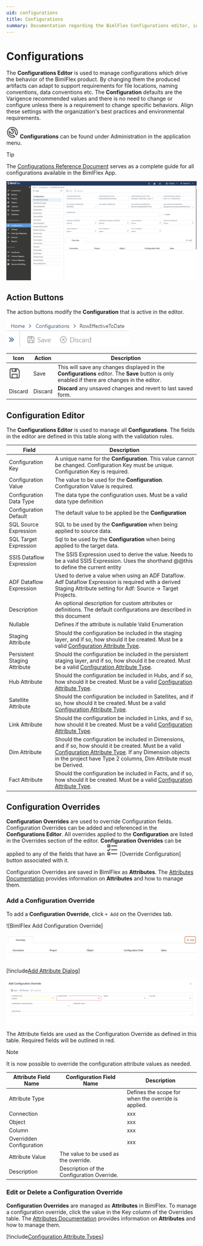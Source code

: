 ```yaml
---
uid: configurations
title: Configurations
summary: Documentation regarding the BimlFlex Configurations editor, including editor fields, action buttons, field descriptions, setting options, and overrides.
---
```

# Configurations

The **Configurations Editor** is used to manage configurations which drive the behavior of the BimlFlex product. By changing them the produced artifacts can adapt to support requirements for file locations, naming conventions, data conventions etc. The **Configuration** defaults are the Varigence recommended values and there is no need to change or configure unless there is a requirement to change specific behaviors. Align these settings with the organization's best practices and environmental requirements.

<img class="icon-inline" src="images/svg-icons/configurations.svg" /> **Configurations** can be found under Administration in the application menu.

> [!TIP]
> The [Configurations Reference Document](../reference-documentation/metadata-configurations.md) serves as a complete guide for all configurations available in the BimlFlex App.

<!--
![BimlFlex App - Configurations](images/bimlflex-app-configurations.64566.png "BimlFlex App - Configurations")
-->

![BimlFlex Configurations Editor](images/bfx-configurations-editor-overview.png "BimlFlex Configurations Editor")

## Action Buttons

The action buttons modify the **Configuration** that is active in the editor.

<!--
![BimlFlex App - Configurations - Command Bar](images/bimlflex-app-configurations-command-bar.64566.png "BimlFlex App - Configurations - Command Bar")
-->

![BimlFlex App - Configurations - Command Bar](images/bfx-configurations-command-bar.png "BimlFlex App - Configurations - Command Bar")

|Icon|Action|Description|
|-|-|-|
| <div style="width:30px;height:30px;background:white"><img src="images/svg-icons/save.svg" /></div> | Save | This will save any changes displayed in the **Configurations** editor.  The **Save** button is only enabled if there are changes in the editor. |
| Discard | Discard | **Discard** any unsaved changes and revert to last saved form. |

<!--
| <div style="width:30px;height:30px;background:white"><img src="images/svg-icons/refresh.svg" /></div> | Refresh | This will refresh the currently displayed **Configuration**. Any pending changes will be removed. |
-->

## Configuration Editor

The **Configurations Editor** is used to manage all **Configurations**. The fields in the editor are defined in this table along with the validation rules.

|Field|Description|
|-|-|
| Configuration Key | A unique name for the **Configuration**. This value cannot be changed. Configuration Key must be unique. Configuration Key is required. |
| Configuration Value | The value to be used for the **Configuration**. Configuration Value is required. |
| Configuration Data Type | The data type the configuration uses. Must be a valid data type definition |
| Configuration Default | The default value to be applied be the **Configuration** |
| SQL Source Expression | SQL to be used by the **Configuration** when being applied to source data. |
| SQL Target Expression | Sql to be used by the **Configuration** when being applied to the target data. |
| SSIS Dataflow Expression | The SSIS Expression used to derive the value. Needs to be a valid SSIS Expression. Uses the shorthand @@this to define the current entity |
| ADF Dataflow Expression | Used to derive a value when using an ADF Dataflow. Adf Dataflow Expression is required with a derived Staging Attribute setting for Adf: Source -> Target Projects.  |
| Description | An optional description for custom attributes or definitions. The default configurations are described in this document |
| Nullable | Defines if the attribute is nullable Valid Enumeration |
| Staging Attribute | Should the configuration be included in the staging layer, and if so, how should it be created. Must be a valid [Configuration Attribute Type](#configuration-attributes). |
| Persistent Staging Attribute | Should the configuration be included in the persistent staging layer, and if so, how should it be created. Must be a valid [Configuration Attribute Type](#configuration-attributes). |
| Hub Attribute | Should the configuration be included in Hubs, and if so, how should it be created. Must be a valid [Configuration Attribute Type](#configuration-attributes). |
| Satellite Attribute | Should the configuration be included in Satellites, and if so, how should it be created. Must be a valid [Configuration Attribute Type](#configuration-attributes). |
| Link Attribute | Should the configuration be included in Links, and if so, how should it be created. Must be a valid [Configuration Attribute Type](#configuration-attributes). |
| Dim Attribute | Should the configuration be included in Dimensions, and if so, how should it be created. Must be a valid [Configuration Attribute Type](#configuration-attributes). If any Dimension objects in the project have Type 2 columns, Dim Attribute must be Derived. |
| Fact Attribute | Should the configuration be included in Facts, and if so, how should it be created. Must be a valid [Configuration Attribute Type](#configuration-attributes). |

## Configuration Overrides

**Configuration Overrides** are used to override Configuration fields. Configuration Overrides can be added and referenced in the **Configurations Editor**. All overrides applied to the **Configuration** are listed in the Overrides section of the editor. **Configuration Overrides** can be applied to any of the fields that have an <img class="icon-col m-5" src="images/svg-icons/attributes.svg" /> [Override Configuration] button associated with it.

Configuration Overrides are saved in BimlFlex as **Attributes**. The [Attributes Documentation](attributes.md) provides information on **Attributes** and how to manage them.

### Add a Configuration Override

To add a **Configuration Override**, click `+ Add` on the Overrides tab.

![BimlFlex Add Configuration Override]


![BimlFlex Add Configuration Override](images/bfx-add-attribute-override-plus-button.png "BimlFlex Add Configuration Override")

<!--
click <img class="icon-col m-5" src="images/svg-icons/attributes.svg" /> **Override Configuration** next to the field you would like to override and fill out the Add Attribute form.
-->

[!include[Add Attribute Dialog](_dialog-add-attribute.md)]

![BimlFlex Attribute Override Editor](images/bfx-add-attribute-override.png "BimlFlex Attribute Override Editor")

The Attribute fields are used as the Configuration Override as defined in this table. Required fields will be outlined in red.

> [!NOTE]
> It is now possible to override the configuration attribute values as needed. 

|Attribute Field Name|Configuration Field Name|Description|
|-|-|-|
| Attribute Type || Defines the scope for when the override is applied. |
| Connection || xxx |
| Object || xxx |
| Column || xxx | 
| Overridden Configuration || xxx | 
| Attribute Value | The value to be used as the override. |
| Description | Description of the Configuration Override. |

<!--
| Attribute | ConfigurationKey_ConfigurationField | Defines the Configuration field that will be overridden in this format: ConfigurationKey_ConfigurationField |
| Attribute Property |||
-->

### Edit or Delete a Configuration Override

**Configuration Overrides** are managed as **Attributes** in BimlFlex. To manage a configuration override, click the value in the Key column of the Overrides table. The [Attributes Documentation](attributes.md) provides information on **Attributes** and how to manage them.

[!include[Configuration Attribute Types](_enum-configuration-attribute.md)]